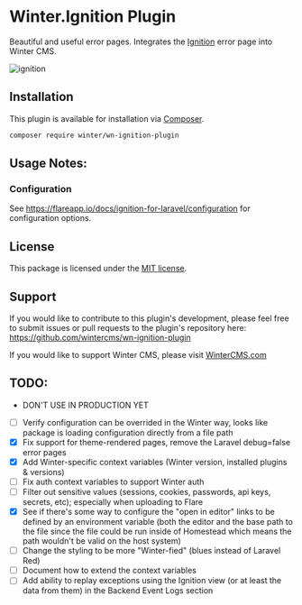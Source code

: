 # Winter.Ignition Plugin

Beautiful and useful error pages. Integrates the [Ignition](https://flareapp.io/docs/ignition-for-laravel/installation) error page into Winter CMS.

![ignition](https://flareapp.io/images/docs/ignition.jpg)

## Installation

This plugin is available for installation via [Composer](http://getcomposer.org/).

```bash
composer require winter/wn-ignition-plugin
```

## Usage Notes:

### Configuration

See https://flareapp.io/docs/ignition-for-laravel/configuration for configuration options.

## License

This package is licensed under the [MIT license](https://github.com/wintercms/wn-ignition-plugin/blob/master/LICENSE.txt).

## Support

If you would like to contribute to this plugin's development, please feel free to submit issues or pull requests to the plugin's repository here: https://github.com/wintercms/wn-ignition-plugin

If you would like to support Winter CMS, please visit [WinterCMS.com](https://wintercms.com/support)


## TODO:
- DON'T USE IN PRODUCTION YET
- [ ] Verify configuration can be overrided in the Winter way, looks like package is loading configuration directly from a file path
- [x] Fix support for theme-rendered pages, remove the Laravel debug=false error pages
- [x] Add Winter-specific context variables (Winter version, installed plugins & versions)
- [ ] Fix auth context variables to support Winter auth
- [ ] Filter out sensitive values (sessions, cookies, passwords, api keys, secrets, etc); especially when uploading to Flare
- [x] See if there's some way to configure the "open in editor" links to be defined by an environment variable (both the editor and the base path to the file since the file could be run inside of Homestead which means the path wouldn't be valid on the host system)
- [ ] Change the styling to be more "Winter-fied" (blues instead of Laravel Red)
- [ ] Document how to extend the context variables
- [ ] Add ability to replay exceptions using the Ignition view (or at least the data from them) in the Backend Event Logs section
